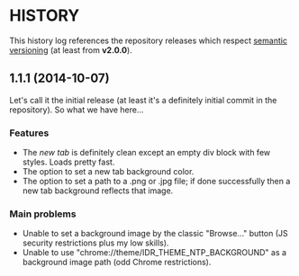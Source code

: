 # HISTORY

This history log references the repository releases which respect [semantic versioning](https://semver.org/)
(at least from **v2.0.0**).

## 1.1.1 (2014-10-07)

Let's call it the initial release (at least it's a definitely initial commit in the repository).
So what we have here...

### Features

- The _new tab_ is definitely clean except an empty div block with few styles. Loads pretty fast.
- The option to set a new tab background color.
- The option to set a path to a .png or .jpg file; if done successfully then a new tab background reflects that image.

### Main problems

- Unable to set a background image by the classic "Browse..." button (JS security restrictions plus my low skills).
- Unable to use "chrome://theme/IDR_THEME_NTP_BACKGROUND" as a background image path (odd Chrome restrictions).
